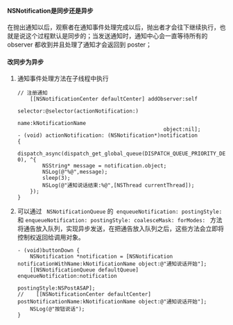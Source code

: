 #### NSNotification是同步还是异步

在抛出通知以后，观察者在通知事件处理完成以后，抛出者才会往下继续执行，也就是说这个过程默认是同步的；当发送通知时，通知中心会一直等待所有的 observer 都收到并且处理了通知才会返回到 poster；

#### 改同步为异步

1. 通知事件处理方法在子线程中执行

   ```objc
   // 注册通知
       [[NSNotificationCenter defaultCenter] addObserver:self
                                                selector:@selector(actionNotification:)
                                                    name:kNotificationName
                                                  object:nil];
   - (void) actionNotification: (NSNotification*)notification
   {
       dispatch_async(dispatch_get_global_queue(DISPATCH_QUEUE_PRIORITY_DEFAULT, 0), ^{
           NSString* message = notification.object;
           NSLog(@"%@",message);
           sleep(3);
           NSLog(@"通知说话结束:%@",[NSThread currentThread]);
       });
   }
   ```

   

2. 可以通过 ` NSNotificationQueue` 的` enqueueNotification: postingStyle:` 和 `enqueueNotification: postingStyle: coalesceMask: forModes: ` 方法将通告放入队列，实现异步发送，在把通告放入队列之后，这些方法会立即将控制权返回给调用对象。

   ``` objc
   - (void)buttonDown {
       NSNotification *notification = [NSNotification notificationWithName:kNotificationName object:@"通知说话开始"];
       [[NSNotificationQueue defaultQueue] enqueueNotification:notification
                                                  postingStyle:NSPostASAP];
   //    [[NSNotificationCenter defaultCenter] postNotificationName:kNotificationName object:@"通知说话开始"];
       NSLog(@"按钮说话");
   }
   ```

   
